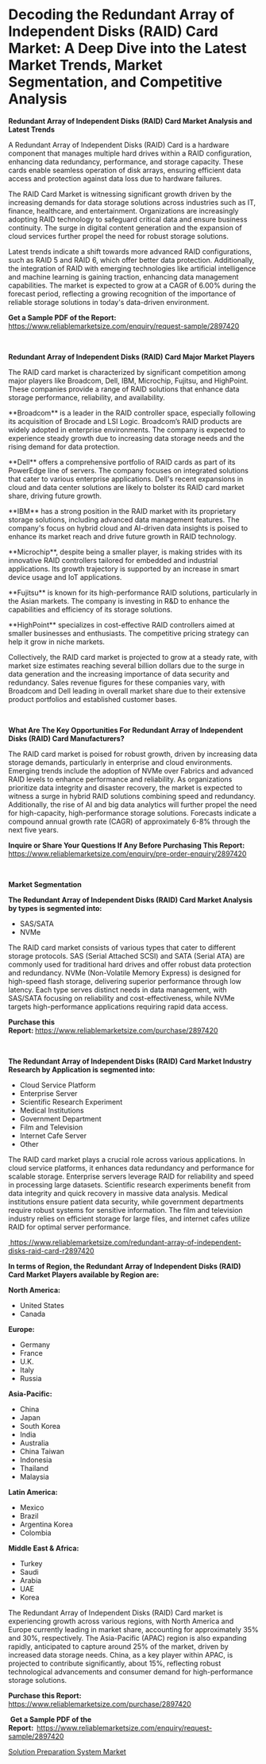 <p><h1>Decoding the Redundant Array of Independent Disks (RAID) Card Market: A Deep Dive into the Latest Market Trends, Market Segmentation, and Competitive Analysis</h1></p><p><strong>Redundant Array of Independent Disks (RAID) Card Market Analysis and Latest Trends</strong></p>
<p><p>A Redundant Array of Independent Disks (RAID) Card is a hardware component that manages multiple hard drives within a RAID configuration, enhancing data redundancy, performance, and storage capacity. These cards enable seamless operation of disk arrays, ensuring efficient data access and protection against data loss due to hardware failures.</p><p>The RAID Card Market is witnessing significant growth driven by the increasing demands for data storage solutions across industries such as IT, finance, healthcare, and entertainment. Organizations are increasingly adopting RAID technology to safeguard critical data and ensure business continuity. The surge in digital content generation and the expansion of cloud services further propel the need for robust storage solutions.</p><p>Latest trends indicate a shift towards more advanced RAID configurations, such as RAID 5 and RAID 6, which offer better data protection. Additionally, the integration of RAID with emerging technologies like artificial intelligence and machine learning is gaining traction, enhancing data management capabilities. The market is expected to grow at a CAGR of 6.00% during the forecast period, reflecting a growing recognition of the importance of reliable storage solutions in today's data-driven environment.</p></p>
<p><strong>Get a Sample PDF of the Report:&nbsp;</strong> <a href="https://www.reliablemarketsize.com/enquiry/request-sample/2897420?utm_campaign=3503&utm_medium=2&utm_source=Github&utm_content=ia&utm_term=15032025&utm_id=redundant-array-of-independent-disks-raid-card">https://www.reliablemarketsize.com/enquiry/request-sample/2897420</a></p>
<p>&nbsp;</p>
<p><strong>Redundant Array of Independent Disks (RAID) Card Major Market Players</strong></p>
<p><p>The RAID card market is characterized by significant competition among major players like Broadcom, Dell, IBM, Microchip, Fujitsu, and HighPoint. These companies provide a range of RAID solutions that enhance data storage performance, reliability, and availability.</p><p>**Broadcom** is a leader in the RAID controller space, especially following its acquisition of Brocade and LSI Logic. Broadcom’s RAID products are widely adopted in enterprise environments. The company is expected to experience steady growth due to increasing data storage needs and the rising demand for data protection.</p><p>**Dell** offers a comprehensive portfolio of RAID cards as part of its PowerEdge line of servers. The company focuses on integrated solutions that cater to various enterprise applications. Dell's recent expansions in cloud and data center solutions are likely to bolster its RAID card market share, driving future growth.</p><p>**IBM** has a strong position in the RAID market with its proprietary storage solutions, including advanced data management features. The company's focus on hybrid cloud and AI-driven data insights is poised to enhance its market reach and drive future growth in RAID technology.</p><p>**Microchip**, despite being a smaller player, is making strides with its innovative RAID controllers tailored for embedded and industrial applications. Its growth trajectory is supported by an increase in smart device usage and IoT applications.</p><p>**Fujitsu** is known for its high-performance RAID solutions, particularly in the Asian markets. The company is investing in R&D to enhance the capabilities and efficiency of its storage solutions.</p><p>**HighPoint** specializes in cost-effective RAID controllers aimed at smaller businesses and enthusiasts. The competitive pricing strategy can help it grow in niche markets.</p><p>Collectively, the RAID card market is projected to grow at a steady rate, with market size estimates reaching several billion dollars due to the surge in data generation and the increasing importance of data security and redundancy. Sales revenue figures for these companies vary, with Broadcom and Dell leading in overall market share due to their extensive product portfolios and established customer bases.</p></p>
<p>&nbsp;</p>
<p><strong>What Are The Key Opportunities For Redundant Array of Independent Disks (RAID) Card Manufacturers?</strong></p>
<p><p>The RAID card market is poised for robust growth, driven by increasing data storage demands, particularly in enterprise and cloud environments. Emerging trends include the adoption of NVMe over Fabrics and advanced RAID levels to enhance performance and reliability. As organizations prioritize data integrity and disaster recovery, the market is expected to witness a surge in hybrid RAID solutions combining speed and redundancy. Additionally, the rise of AI and big data analytics will further propel the need for high-capacity, high-performance storage solutions. Forecasts indicate a compound annual growth rate (CAGR) of approximately 6-8% through the next five years.</p></p>
<p><strong>Inquire or Share Your Questions If Any Before Purchasing This Report:</strong> <a href="https://www.reliablemarketsize.com/enquiry/pre-order-enquiry/2897420?utm_campaign=3503&utm_medium=2&utm_source=Github&utm_content=ia&utm_term=15032025&utm_id=redundant-array-of-independent-disks-raid-card">https://www.reliablemarketsize.com/enquiry/pre-order-enquiry/2897420</a></p>
<p>&nbsp;</p>
<p><strong>Market Segmentation</strong></p>
<p><strong>The Redundant Array of Independent Disks (RAID) Card Market Analysis by types is segmented into:</strong></p>
<p><ul><li>SAS/SATA</li><li>NVMe</li></ul></p>
<p><p>The RAID card market consists of various types that cater to different storage protocols. SAS (Serial Attached SCSI) and SATA (Serial ATA) are commonly used for traditional hard drives and offer robust data protection and redundancy. NVMe (Non-Volatile Memory Express) is designed for high-speed flash storage, delivering superior performance through low latency. Each type serves distinct needs in data management, with SAS/SATA focusing on reliability and cost-effectiveness, while NVMe targets high-performance applications requiring rapid data access.</p></p>
<p><strong>Purchase this Report:&nbsp;</strong><a href="https://www.reliablemarketsize.com/purchase/2897420?utm_campaign=3503&utm_medium=2&utm_source=Github&utm_content=ia&utm_term=15032025&utm_id=redundant-array-of-independent-disks-raid-card">https://www.reliablemarketsize.com/purchase/2897420</a></p>
<p>&nbsp;</p>
<p><strong>The Redundant Array of Independent Disks (RAID) Card Market Industry Research by Application is segmented into:</strong></p>
<p><ul><li>Cloud Service Platform</li><li>Enterprise Server</li><li>Scientific Research Experiment</li><li>Medical Institutions</li><li>Government Department</li><li>Film and Television</li><li>Internet Cafe Server</li><li>Other</li></ul></p>
<p><p>The RAID card market plays a crucial role across various applications. In cloud service platforms, it enhances data redundancy and performance for scalable storage. Enterprise servers leverage RAID for reliability and speed in processing large datasets. Scientific research experiments benefit from data integrity and quick recovery in massive data analysis. Medical institutions ensure patient data security, while government departments require robust systems for sensitive information. The film and television industry relies on efficient storage for large files, and internet cafes utilize RAID for optimal server performance.</p></p>
<p><a href="https://www.reliablemarketsize.com/redundant-array-of-independent-disks-raid-card-r2897420?utm_campaign=3503&utm_medium=2&utm_source=Github&utm_content=ia&utm_term=15032025&utm_id=redundant-array-of-independent-disks-raid-card">&nbsp;https://www.reliablemarketsize.com/redundant-array-of-independent-disks-raid-card-r2897420</a></p>
<p><strong>In terms of Region, the Redundant Array of Independent Disks (RAID) Card Market Players available by Region are:</strong></p>
<p>
    <p> <strong> North America: </strong>
        <ul>
            <li>United States</li>
            <li>Canada</li>
        </ul>
        </p> 
    <p> <strong> Europe: </strong>
        <ul>
            <li>Germany</li>
            <li>France</li>
            <li>U.K.</li>
            <li>Italy</li>
            <li>Russia</li>
        </ul>
        </p> 
    <p> <strong> Asia-Pacific: </strong>
        <ul>
            <li>China</li>
            <li>Japan</li>
            <li>South Korea</li>
            <li>India</li>
            <li>Australia</li>
            <li>China Taiwan</li>
            <li>Indonesia</li>
            <li>Thailand</li>
            <li>Malaysia</li>
        </ul>
        </p> 
    <p> <strong> Latin America: </strong>
        <ul>
            <li>Mexico</li>
            <li>Brazil</li>
            <li>Argentina Korea</li>
            <li>Colombia</li>
        </ul>
        </p> 
    <p> <strong> Middle East & Africa: </strong>
        <ul>
            <li>Turkey</li>
            <li>Saudi</li>
            <li>Arabia</li>
            <li>UAE</li>
            <li>Korea</li>
        </ul>
    </p>
    </p>
<p><p>The Redundant Array of Independent Disks (RAID) Card market is experiencing growth across various regions, with North America and Europe currently leading in market share, accounting for approximately 35% and 30%, respectively. The Asia-Pacific (APAC) region is also expanding rapidly, anticipated to capture around 25% of the market, driven by increased data storage needs. China, as a key player within APAC, is projected to contribute significantly, about 15%, reflecting robust technological advancements and consumer demand for high-performance storage solutions.</p></p>
<p><strong>Purchase this Report: </strong><a href="https://www.reliablemarketsize.com/purchase/2897420?utm_campaign=3503&utm_medium=2&utm_source=Github&utm_content=ia&utm_term=15032025&utm_id=redundant-array-of-independent-disks-raid-card">https://www.reliablemarketsize.com/purchase/2897420</a></p>
<p>&nbsp;<strong>Get a Sample PDF of the Report:&nbsp;&nbsp;</strong><a href="https://www.reliablemarketsize.com/enquiry/request-sample/2897420?utm_campaign=3503&utm_medium=2&utm_source=Github&utm_content=ia&utm_term=15032025&utm_id=redundant-array-of-independent-disks-raid-card">https://www.reliablemarketsize.com/enquiry/request-sample/2897420</a></p>
<p><strong></strong></p>
<p><p><a href="https://github.com/azorrotutus/Market-Research-Report-List-1/blob/main/solution-preparation-system-market.md?utm_campaign=3503&utm_medium=2&utm_source=Github&utm_content=ia&utm_term=15032025&utm_id=redundant-array-of-independent-disks-raid-card">Solution Preparation System Market</a></p></p>